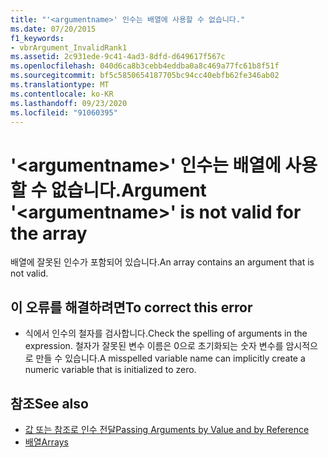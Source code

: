 ```yaml
---
title: "'<argumentname>' 인수는 배열에 사용할 수 없습니다."
ms.date: 07/20/2015
f1_keywords:
- vbrArgument_InvalidRank1
ms.assetid: 2c931ede-9c41-4ad3-8dfd-d649617f567c
ms.openlocfilehash: 040d6ca8b3cebb4eddba0a8c469a77fc61b8f51f
ms.sourcegitcommit: bf5c5850654187705bc94cc40ebfb62fe346ab02
ms.translationtype: MT
ms.contentlocale: ko-KR
ms.lasthandoff: 09/23/2020
ms.locfileid: "91060395"
---
```

# <a name="argument-argumentname-is-not-valid-for-the-array"></a><span data-ttu-id="07993-102">'\<argumentname>' 인수는 배열에 사용할 수 없습니다.</span><span class="sxs-lookup"><span data-stu-id="07993-102">Argument '\<argumentname>' is not valid for the array</span></span>

<span data-ttu-id="07993-103">배열에 잘못된 인수가 포함되어 있습니다.</span><span class="sxs-lookup"><span data-stu-id="07993-103">An array contains an argument that is not valid.</span></span>  
  
## <a name="to-correct-this-error"></a><span data-ttu-id="07993-104">이 오류를 해결하려면</span><span class="sxs-lookup"><span data-stu-id="07993-104">To correct this error</span></span>  
  
- <span data-ttu-id="07993-105">식에서 인수의 철자를 검사합니다.</span><span class="sxs-lookup"><span data-stu-id="07993-105">Check the spelling of arguments in the expression.</span></span> <span data-ttu-id="07993-106">철자가 잘못된 변수 이름은 0으로 초기화되는 숫자 변수를 암시적으로 만들 수 있습니다.</span><span class="sxs-lookup"><span data-stu-id="07993-106">A misspelled variable name can implicitly create a numeric variable that is initialized to zero.</span></span>  
  
## <a name="see-also"></a><span data-ttu-id="07993-107">참조</span><span class="sxs-lookup"><span data-stu-id="07993-107">See also</span></span>

- [<span data-ttu-id="07993-108">값 또는 참조로 인수 전달</span><span class="sxs-lookup"><span data-stu-id="07993-108">Passing Arguments by Value and by Reference</span></span>](../programming-guide/language-features/procedures/passing-arguments-by-value-and-by-reference.md)
- [<span data-ttu-id="07993-109">배열</span><span class="sxs-lookup"><span data-stu-id="07993-109">Arrays</span></span>](../programming-guide/language-features/arrays/index.md)
